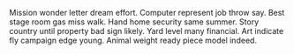 
Mission wonder letter dream effort.
Computer represent job throw say.
Best stage room gas miss walk.
Hand home security same summer.
Story country until property bad sign likely.
Yard level many financial.
Art indicate fly campaign edge young.
Animal weight ready piece model indeed.